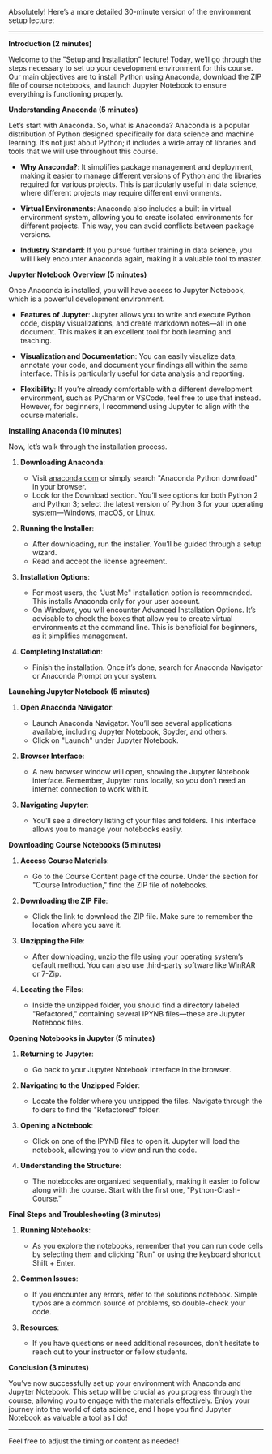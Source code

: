 Absolutely! Here’s a more detailed 30-minute version of the environment setup lecture:

---

**Introduction (2 minutes)**

Welcome to the "Setup and Installation" lecture! Today, we’ll go through the steps necessary to set up your development environment for this course. Our main objectives are to install Python using Anaconda, download the ZIP file of course notebooks, and launch Jupyter Notebook to ensure everything is functioning properly.

**Understanding Anaconda (5 minutes)**

Let’s start with Anaconda. So, what is Anaconda? Anaconda is a popular distribution of Python designed specifically for data science and machine learning. It’s not just about Python; it includes a wide array of libraries and tools that we will use throughout this course.

- **Why Anaconda?**: It simplifies package management and deployment, making it easier to manage different versions of Python and the libraries required for various projects. This is particularly useful in data science, where different projects may require different environments.

- **Virtual Environments**: Anaconda also includes a built-in virtual environment system, allowing you to create isolated environments for different projects. This way, you can avoid conflicts between package versions.

- **Industry Standard**: If you pursue further training in data science, you will likely encounter Anaconda again, making it a valuable tool to master.

**Jupyter Notebook Overview (5 minutes)**

Once Anaconda is installed, you will have access to Jupyter Notebook, which is a powerful development environment.

- **Features of Jupyter**: Jupyter allows you to write and execute Python code, display visualizations, and create markdown notes—all in one document. This makes it an excellent tool for both learning and teaching.

- **Visualization and Documentation**: You can easily visualize data, annotate your code, and document your findings all within the same interface. This is particularly useful for data analysis and reporting.

- **Flexibility**: If you’re already comfortable with a different development environment, such as PyCharm or VSCode, feel free to use that instead. However, for beginners, I recommend using Jupyter to align with the course materials.

**Installing Anaconda (10 minutes)**

Now, let’s walk through the installation process.

1. **Downloading Anaconda**:
   - Visit [anaconda.com](http://www.anaconda.com) or simply search "Anaconda Python download" in your browser.
   - Look for the Download section. You’ll see options for both Python 2 and Python 3; select the latest version of Python 3 for your operating system—Windows, macOS, or Linux.

2. **Running the Installer**:
   - After downloading, run the installer. You’ll be guided through a setup wizard.
   - Read and accept the license agreement.

3. **Installation Options**:
   - For most users, the "Just Me" installation option is recommended. This installs Anaconda only for your user account.
   - On Windows, you will encounter Advanced Installation Options. It’s advisable to check the boxes that allow you to create virtual environments at the command line. This is beneficial for beginners, as it simplifies management.

4. **Completing Installation**:
   - Finish the installation. Once it’s done, search for Anaconda Navigator or Anaconda Prompt on your system.

**Launching Jupyter Notebook (5 minutes)**

1. **Open Anaconda Navigator**:
   - Launch Anaconda Navigator. You’ll see several applications available, including Jupyter Notebook, Spyder, and others.
   - Click on "Launch" under Jupyter Notebook.

2. **Browser Interface**:
   - A new browser window will open, showing the Jupyter Notebook interface. Remember, Jupyter runs locally, so you don’t need an internet connection to work with it.

3. **Navigating Jupyter**:
   - You’ll see a directory listing of your files and folders. This interface allows you to manage your notebooks easily.

**Downloading Course Notebooks (5 minutes)**

1. **Access Course Materials**:
   - Go to the Course Content page of the course. Under the section for "Course Introduction," find the ZIP file of notebooks.

2. **Downloading the ZIP File**:
   - Click the link to download the ZIP file. Make sure to remember the location where you save it.

3. **Unzipping the File**:
   - After downloading, unzip the file using your operating system’s default method. You can also use third-party software like WinRAR or 7-Zip.

4. **Locating the Files**:
   - Inside the unzipped folder, you should find a directory labeled "Refactored," containing several IPYNB files—these are Jupyter Notebook files.

**Opening Notebooks in Jupyter (5 minutes)**

1. **Returning to Jupyter**:
   - Go back to your Jupyter Notebook interface in the browser.

2. **Navigating to the Unzipped Folder**:
   - Locate the folder where you unzipped the files. Navigate through the folders to find the "Refactored" folder.

3. **Opening a Notebook**:
   - Click on one of the IPYNB files to open it. Jupyter will load the notebook, allowing you to view and run the code.

4. **Understanding the Structure**:
   - The notebooks are organized sequentially, making it easier to follow along with the course. Start with the first one, "Python-Crash-Course."

**Final Steps and Troubleshooting (3 minutes)**

1. **Running Notebooks**:
   - As you explore the notebooks, remember that you can run code cells by selecting them and clicking "Run" or using the keyboard shortcut Shift + Enter.

2. **Common Issues**:
   - If you encounter any errors, refer to the solutions notebook. Simple typos are a common source of problems, so double-check your code.

3. **Resources**:
   - If you have questions or need additional resources, don’t hesitate to reach out to your instructor or fellow students.

**Conclusion (3 minutes)**

You’ve now successfully set up your environment with Anaconda and Jupyter Notebook. This setup will be crucial as you progress through the course, allowing you to engage with the materials effectively. Enjoy your journey into the world of data science, and I hope you find Jupyter Notebook as valuable a tool as I do!

---

Feel free to adjust the timing or content as needed!